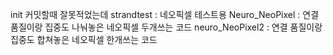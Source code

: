 init 커밋할때 잘못적었는데 
strandtest : 네오픽셀 테스트용 
Neuro_NeoPixel : 연결 품질이랑 집중도 나눠놓은 네오픽셀 두개쓰는 코드
neuro_NeoPixel2 : 연결 품질이랑 집중도 합쳐놓은 네오픽셀 한개쓰는 코드
